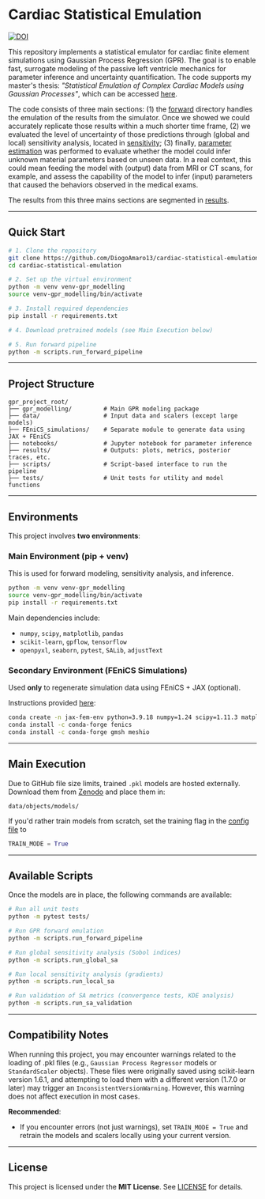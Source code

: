 # Cardiac Statistical Emulation
[![DOI](https://zenodo.org/badge/DOI/10.5281/zenodo.15858919.svg)](https://doi.org/10.5281/zenodo.15858919)

This repository implements a statistical emulator for cardiac finite element simulations using Gaussian Process Regression (GPR). The goal is to enable fast, surrogate modeling of the passive left ventricle mechanics for parameter inference and uncertainty quantification. The code supports my master's thesis: _"Statistical Emulation of Complex Cardiac Models using Gaussian Processes"_, which can be accessed [here](https://run.unl.pt/handle/10362/418?subject_page=1).

The code consists of three main sections: 
(1) the [forward](gpr_modelling/forward/) directory handles the emulation of the results from the simulator. Once we showed we could accurately replicate those results within a much shorter time frame, 
(2) we evaluated the level of uncertainty of those predictions through (global and local) sensitivity analysis, located in [sensitivity](gpr_modelling/sensitivity/); 
(3) finally, [parameter estimation](notebooks/03_parameter_inference.ipynb) was performed to evaluate whether the model could infer unknown material parameters based on unseen data. In a real context, this could mean feeding the model with (output) data from MRI or CT scans, for example, and assess the capability of the model to infer (input) parameters that caused the behaviors observed in the medical exams. 

The results from this three mains sections are segmented in [results](results/).

---

## Quick Start

```bash
# 1. Clone the repository
git clone https://github.com/DiogoAmaro13/cardiac-statistical-emulation.git
cd cardiac-statistical-emulation

# 2. Set up the virtual environment
python -m venv venv-gpr_modelling
source venv-gpr_modelling/bin/activate

# 3. Install required dependencies
pip install -r requirements.txt

# 4. Download pretrained models (see Main Execution below)

# 5. Run forward pipeline
python -m scripts.run_forward_pipeline
```

---

## Project Structure

```
gpr_project_root/
├── gpr_modelling/         # Main GPR modeling package
├── data/                  # Input data and scalers (except large models)
├── FEniCS_simulations/    # Separate module to generate data using JAX + FEniCS
├── notebooks/             # Jupyter notebook for parameter inference
├── results/               # Outputs: plots, metrics, posterior traces, etc.
├── scripts/               # Script-based interface to run the pipeline
├── tests/                 # Unit tests for utility and model functions
```

---

## Environments

This project involves **two environments**:

### Main Environment (pip + venv)

This is used for forward modeling, sensitivity analysis, and inference.

```bash
python -m venv venv-gpr_modelling
source venv-gpr_modelling/bin/activate
pip install -r requirements.txt
```

Main dependencies include:
- `numpy`, `scipy`, `matplotlib`, `pandas`
- `scikit-learn`, `gpflow`, `tensorflow`
- `openpyxl`, `seaborn`, `pytest`, `SALib`, `adjustText`

### Secondary Environment (FEniCS Simulations)

Used **only** to regenerate simulation data using FEniCS + JAX (optional).

Instructions provided [here](FEniCS_simulations/jax-fem-env.yml):

```bash
conda create -n jax-fem-env python=3.9.18 numpy=1.24 scipy=1.11.3 matplotlib=3.8.0 pip=23.2.1
conda install -c conda-forge fenics
conda install -c conda-forge gmsh meshio
```

---
## Main Execution

Due to GitHub file size limits, trained `.pkl` models are hosted externally. Download them from [Zenodo](https://zenodo.org/records/15858919) and place them in:

```
data/objects/models/
```

If you'd rather train models from scratch, set the training flag in the [config file](gpr_modelling/forward/config.py) to

```python
TRAIN_MODE = True
```

---

## Available Scripts

Once the models are in place, the following commands are available:

```bash
# Run all unit tests
python -m pytest tests/

# Run GPR forward emulation
python -m scripts.run_forward_pipeline

# Run global sensitivity analysis (Sobol indices)
python -m scripts.run_global_sa

# Run local sensitivity analysis (gradients)
python -m scripts.run_local_sa

# Run validation of SA metrics (convergence tests, KDE analysis)
python -m scripts.run_sa_validation
```

---

## Compatibility Notes

When running this project, you may encounter warnings related to the loading of .pkl files (e.g., ```Gaussian Process Regressor``` models or ```StandardScaler``` objects). These files were originally saved using scikit-learn version 1.6.1, and attempting to load them with a different version (1.7.0 or later) may trigger an ```InconsistentVersionWarning```. However, this warning does not affect execution in most cases. 

**Recommended**:
- If you encounter errors (not just warnings), set `TRAIN_MODE = True` and retrain the models and scalers locally using your current version.

---

## License

This project is licensed under the **MIT License**. See [LICENSE](LICENSE) for details.